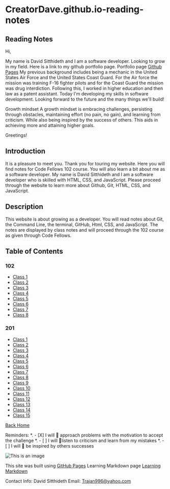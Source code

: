 # CreatorDave.github.io-reading-notes

## Reading Notes

Hi,

My name is David Sitthideth and I am a software developer. Looking to grow in my field. Here is a link to my github portfolio page.
Portfolio page [Github Pages](https://github.com/CreatorDave) My previous background includes being a mechanic in the United States Air Force and the United States Coast Guard. For the Air force the mission was training F-16 fighter pilots and for the Coast Guard the mission was drug interdiction. Following this, I worked in higher education and then law as a patent assistant. Today I'm developing my skills in software development. Looking forward to the future and the many things we'll build!

Growth mindset
  A growth mindset is embracing challenges, persisting through obstacles, maintaining effort (no pain, no gain), and learning from criticism.
  While also being inspired by the success of others. This aids in achieving more and attaining higher goals.
  
 Greetings!

## Introduction

It is a pleasure to meet you. Thank you for touring my website. Here you will find notes for Code Fellows 102 course. You will also learn a bit about me as a software developer. My name is David Sitthideth and I am a software developer who is skilled with HTML, CSS, and JavaScript. Please proceed through the website to learn more about Github, Git, HTML, CSS, and JavaScript.

## Description

This website is about growing as a developer. You will read notes about Git, the Command Line, the terminal, GitHub, Html, CSS, and JavaScript. The notes are displayed by class notes and will proceed through the 102 course as given through Code Fellows.

## Table of Contents

### 102

* [Class 1](102/class1notes.md)
* [Class 2](102/class2notes.md)
* [Class 3](102/class3notes.md)
* [Class 4](102/class4notes.md)
* [Class 5](102/class5notes.md)
* [Class 6](102/class6notes.md)
* [Class 7](102/class7notes.md)
* [Class 8](102/class8notes.md)

### 201

* [Class 1](201/class1notes.md)
* [Class 2](201/class2notes.md)
* [Class 3](201/class3notes.md)
* [Class 4](201/class4notes.md)
* [Class 5](201/class5notes.md)
* [Class 6](201/class6notes.md)
* [Class 7](201/class7notes.md)
* [Class 8](201/class8notes.md)
* [Class 9](201/class9notes.md)
* [Class 10](201/class10notes.md)
* [Class 11](201/class11notes.md)
* [Class 12](201/class12notes.md)
* [Class 13](201/class13notes.md)
* [Class 14](201/clas14notes.md)
* [Class 15](201/class15notes.md)

[Back Home](../reading-notes/README.md)

  Reminders:
  *. - [X] I will 🥇 approach problems with the motivation to accept the challenge
  *. - [ ] I will 🥈listen to criticism and learn from my mistakes
  *. - [ ] I will 🥉 be inspired by others successes

![This is an image](https://www.gannett-cdn.com/-mm-/2bc08aab6cecfac90c598f70fdd762b4436caca8/c=0-91-2994-1782/local/-/media/2015/11/10/Phoenix/Phoenix/635827814877487822-Norwegian-F-35-10.JPG?width=2994&height=1691&fit=crop&format=pjpg&auto=webp)

This site was built using [GitHub Pages](https://pages.github.com/)
Learning Markdown page [Learning Markdown](LearningMarkdown.md)

Contact Info:
David Sitthideth
Email: Trajan996@yahoo.com
